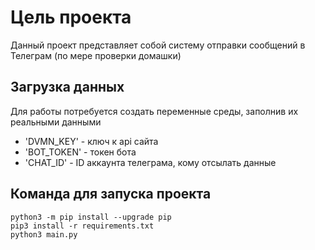# Цель проекта
Данный проект представляет собой систему отправки сообщений в Телеграм (по мере проверки домашки)

## Загрузка данных
Для работы потребуется создать переменные среды, заполнив их реальными данными
* 'DVMN_KEY' - ключ к api сайта
* 'BOT_TOKEN' - токен бота
* 'CHAT_ID' - ID аккаунта телеграма, кому отсылать данные

## Команда для запуска проекта 
```
python3 -m pip install --upgrade pip
pip3 install -r requirements.txt
python3 main.py
```
